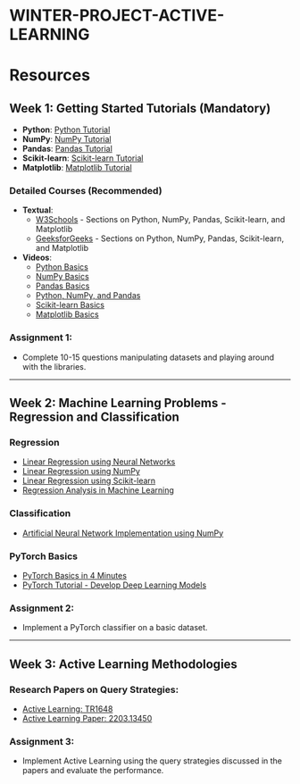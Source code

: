 # WINTER-PROJECT-ACTIVE-LEARNING
# Resources

## Week 1: Getting Started Tutorials (Mandatory)
- **Python**: [Python Tutorial](https://www.com/youtube/watch?v=vLqTf2b6GZw)
- **NumPy**: [NumPy Tutorial](https://www.youtube.com/watch?v=QUT1VHiLmmI)
- **Pandas**: [Pandas Tutorial](https://www.youtube.com/watch?v=RhEjmHeDNoA)
- **Scikit-learn**: [Scikit-learn Tutorial](https://www.youtube.com/watch?v=pqNCD_5r0IU&t=4s)
- **Matplotlib**: [Matplotlib Tutorial](https://www.youtube.com/watch?v=3Xc3CA655Y4)

### Detailed Courses (Recommended)
- **Textual**:
  - [W3Schools](https://www.w3schools.com) - Sections on Python, NumPy, Pandas, Scikit-learn, and Matplotlib
  - [GeeksforGeeks](https://www.geeksforgeeks.org/) - Sections on Python, NumPy, Pandas, Scikit-learn, and Matplotlib
- **Videos**:
  - [Python Basics](https://www.youtube.com/watch?v=rfscVS0vtbw)
  - [NumPy Basics](https://youtu.be/QUT1VHiLmmI?si=eO_Ruo_2x07nfFmr)
  - [Pandas Basics](https://www.youtube.com/watch?v=ZyhVh-qRZPA&list=PLosiE80TeTsWmV9i9c58mdDCSskIFdDS)
  - [Python, NumPy, and Pandas](https://youtu.be/LHBE6Q9XlzI?si=pnb9lZJ3Ju_Xd-RD)
  - [Scikit-learn Basics](https://youtu.be/pqNCD_5r0IU?si=nO2tqFm37cGgdlcX)
  - [Matplotlib Basics](https://youtu.be/3Xc3CA655Y4?si=2Sk6fwNtZMoGnaLG)

### Assignment 1: 
- Complete 10-15 questions manipulating datasets and playing around with the libraries.

---

## Week 2: Machine Learning Problems - Regression and Classification

### Regression
- [Linear Regression using Neural Networks](https://www.analyticsvidhya.com/blog/2021/06/linear-regression-using-neural-networks/)
- [Linear Regression using NumPy](https://medium.com/analytics-vidhya/simple-linear-regression-with-example-using-numpy-e7b984f0d15e)
- [Linear Regression using Scikit-learn](https://towardsdatascience.com/complete-guide-to-linear-regression-in-python-d95175447255)
- [Regression Analysis in Machine Learning](https://towardsdatascience.com/a-beginners-guide-to-regression-analysis-in-machine-learning-8a828b491bbf)

### Classification
- [Artificial Neural Network Implementation using NumPy](https://towardsdatascience.com/artificial-neural-network-implementation-using-numpy-and-classification-of-the-fruits360-image-3c56affa4491)

### PyTorch Basics
- [PyTorch Basics in 4 Minutes](https://medium.com/dsnet/pytorch-basics-in-4-minutes-c7814fa5f03d)
- [PyTorch Tutorial - Develop Deep Learning Models](https://machinelearningmastery.com/pytorch-tutorial-develop-deep-learning-models/)

### Assignment 2:
- Implement a PyTorch classifier on a basic dataset.

---

## Week 3: Active Learning Methodologies

### Research Papers on Query Strategies:
- [Active Learning: TR1648](https://research.cs.wisc.edu/techreports/2009/TR1648.pdf)
- [Active Learning Paper: 2203.13450](https://arxiv.org/pdf/2203.13450.pdf)

### Assignment 3:
- Implement Active Learning using the query strategies discussed in the papers and evaluate the performance.
